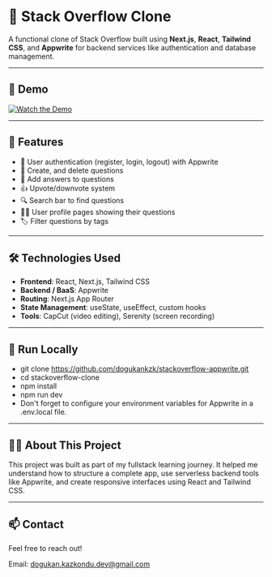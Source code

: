 # 🧠 Stack Overflow Clone

A functional clone of Stack Overflow built using **Next.js**, **React**, **Tailwind CSS**, and **Appwrite** for backend services like authentication and database management.

---

## 🎥 Demo

[![Watch the Demo](https://img.youtube.com/vi/gBQxiRG9h-E/0.jpg)](https://www.youtube.com/watch?v=gBQxiRG9h-E)

---

## 🚀 Features

- 🔐 User authentication (register, login, logout) with Appwrite
- 📝 Create, and delete questions
- 💬 Add answers to questions
- 👍 Upvote/downvote system
- 🔍 Search bar to find questions
- 🧑‍💻 User profile pages showing their questions
- 🏷️ Filter questions by tags

---

## 🛠️ Technologies Used

- **Frontend**: React, Next.js, Tailwind CSS
- **Backend / BaaS**: Appwrite
- **Routing**: Next.js App Router
- **State Management**: useState, useEffect, custom hooks
- **Tools**: CapCut (video editing), Serenity (screen recording)

---

## 🧪 Run Locally

- git clone https://github.com/dogukankzk/stackoverflow-appwrite.git
- cd stackoverflow-clone
- npm install
- npm run dev
- Don't forget to configure your environment variables for Appwrite in a .env.local file.

---

## 🙋‍♂️ About This Project

This project was built as part of my fullstack learning journey. It helped me understand how to structure a complete app, use serverless backend tools like Appwrite, and create responsive interfaces using React and Tailwind CSS.

---

## 📫 Contact

Feel free to reach out!

Email: dogukan.kazkondu.dev@gmail.com

